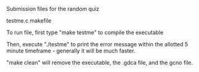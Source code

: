Submission files for the random quiz

testme.c
makefile

To run file, first type "make testme" to compile the executable

Then, execute "./testme" to print the error message within the allotted 5 minute timeframe - generally it will be much faster.

"make clean" will remove the executable, the .gdca file, and the gcno file.
